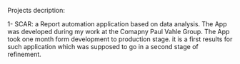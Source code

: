 Projects decription:

1- SCAR: a Report automation application based on data analysis. The App was developed during my work at the Comapny Paul Vahle Group. The App took one month form development to production stage. it is a first results for such application which was supposed to go in a second stage of refinement.
